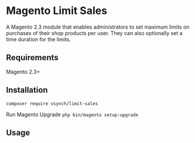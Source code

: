 # Magento Limit Sales
A Magento 2.3 module that enables administrators to set maximum limits on purchases of their shop products per user. They can also optionally set a time duration for the limits.

## Requirements
Magento 2.3+

## Installation
```
composer require vsynch/limit-sales
```
Run Magento Upgrade
``
php bin/magento setup:upgrade
``

## Usage

